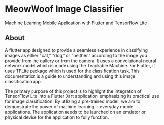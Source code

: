 # MeowWoof Image Classifier 

Machine Learning Mobile Application with Flutter and TensorFlow Lite

## About
A flutter app designed to provide a seamless experience in classifying images as either "cat," "dog," or "neither." according to the image you provide from the gallery or from the camera. It uses a convolutional neural network model which is made using the Teachable Machine. For Flutter, it uses TFLite package which is used for the classification task. This documentation is a guide to understanding and using this image classification app.

The primary purpose of this project is to highlight the integration of TensorFlow Lite into a Flutter Dart application, emphasizing its practical use for image classification. By utilizing a pre-trained model, we aim to demonstrate the power of machine learning in everyday mobile applications. The application needs to be launched on an emulator or physical device for the application to fully function.
